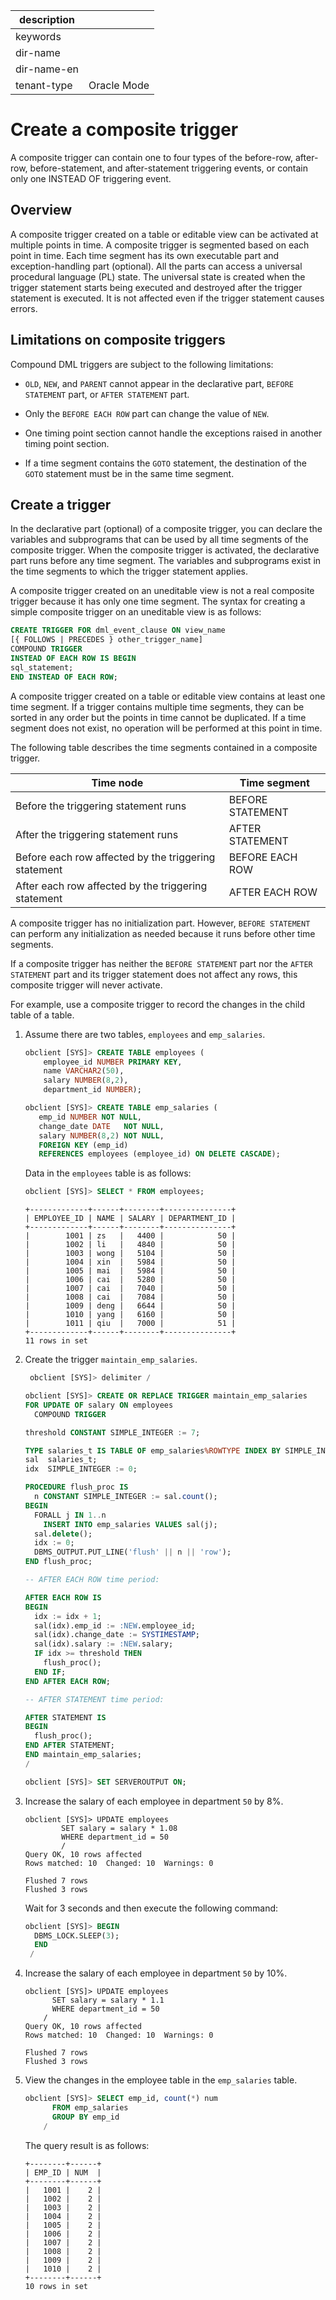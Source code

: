 |description||
|---|---|
|keywords||
|dir-name||
|dir-name-en||
|tenant-type|Oracle Mode|

# Create a composite trigger

A composite trigger can contain one to four types of the before-row, after-row, before-statement, and after-statement triggering events, or contain only one INSTEAD OF triggering event.

## Overview

A composite trigger created on a table or editable view can be activated at multiple points in time. A composite trigger is segmented based on each point in time. Each time segment has its own executable part and exception-handling part (optional). All the parts can access a universal procedural language (PL) state. The universal state is created when the trigger statement starts being executed and destroyed after the trigger statement is executed. It is not affected even if the trigger statement causes errors.

## Limitations on composite triggers

Compound DML triggers are subject to the following limitations:

* `OLD`, `NEW`, and `PARENT` cannot appear in the declarative part, `BEFORE STATEMENT` part, or `AFTER STATEMENT` part.

* Only the `BEFORE EACH ROW` part can change the value of `NEW`.

* One timing point section cannot handle the exceptions raised in another timing point section.

* If a time segment contains the `GOTO` statement, the destination of the `GOTO` statement must be in the same time segment.

## Create a trigger

In the declarative part (optional) of a composite trigger, you can declare the variables and subprograms that can be used by all time segments of the composite trigger. When the composite trigger is activated, the declarative part runs before any time segment. The variables and subprograms exist in the time segments to which the trigger statement applies.

A composite trigger created on an uneditable view is not a real composite trigger because it has only one time segment. The syntax for creating a simple composite trigger on an uneditable view is as follows:

```sql
CREATE TRIGGER FOR dml_event_clause ON view_name
[{ FOLLOWS | PRECEDES } other_trigger_name]
COMPOUND TRIGGER
INSTEAD OF EACH ROW IS BEGIN
sql_statement;
END INSTEAD OF EACH ROW;
```

A composite trigger created on a table or editable view contains at least one time segment. If a trigger contains multiple time segments, they can be sorted in any order but the points in time cannot be duplicated. If a time segment does not exist, no operation will be performed at this point in time.

The following table describes the time segments contained in a composite trigger.

| Time node | Time segment |
|------------------------|--------------------|
| Before the triggering statement runs | BEFORE STATEMENT |
| After the triggering statement runs | AFTER STATEMENT |
| Before each row affected by the triggering statement | BEFORE EACH ROW |
| After each row affected by the triggering statement | AFTER EACH ROW |

A composite trigger has no initialization part. However, `BEFORE STATEMENT` can perform any initialization as needed because it runs before other time segments.

If a composite trigger has neither the `BEFORE STATEMENT` part nor the `AFTER STATEMENT` part and its trigger statement does not affect any rows, this composite trigger will never activate.

For example, use a composite trigger to record the changes in the child table of a table.

1. Assume there are two tables, `employees` and `emp_salaries`.

   ```sql
   obclient [SYS]> CREATE TABLE employees ( 
       employee_id NUMBER PRIMARY KEY, 
       name VARCHAR2(50), 
       salary NUMBER(8,2),
       department_id NUMBER);
   ```

   ```sql
   obclient [SYS]> CREATE TABLE emp_salaries (
      emp_id NUMBER NOT NULL,
      change_date DATE   NOT NULL,
      salary NUMBER(8,2) NOT NULL,
      FOREIGN KEY (emp_id)
      REFERENCES employees (employee_id) ON DELETE CASCADE);
   ```

   Data in the `employees` table is as follows:

   ```sql
   obclient [SYS]> SELECT * FROM employees;
   ```

   ```shell
   +-------------+------+--------+---------------+
   | EMPLOYEE_ID | NAME | SALARY | DEPARTMENT_ID |
   +-------------+------+--------+---------------+
   |        1001 | zs   |   4400 |            50 |
   |        1002 | li   |   4840 |            50 |
   |        1003 | wong |   5104 |            50 |
   |        1004 | xin  |   5984 |            50 |
   |        1005 | mai  |   5984 |            50 |
   |        1006 | cai  |   5280 |            50 |
   |        1007 | cai  |   7040 |            50 |
   |        1008 | cai  |   7084 |            50 |
   |        1009 | deng |   6644 |            50 |
   |        1010 | yang |   6160 |            50 |
   |        1011 | qiu  |   7000 |            51 |
   +-------------+------+--------+---------------+
   11 rows in set
   ```

2. Create the trigger `maintain_emp_salaries`.

   ```sql
    obclient [SYS]> delimiter /
   ```
 
    ```sql 
    obclient [SYS]> CREATE OR REPLACE TRIGGER maintain_emp_salaries
    FOR UPDATE OF salary ON employees
      COMPOUND TRIGGER

    threshold CONSTANT SIMPLE_INTEGER := 7;

    TYPE salaries_t IS TABLE OF emp_salaries%ROWTYPE INDEX BY SIMPLE_INTEGER;
    sal  salaries_t;
    idx  SIMPLE_INTEGER := 0;

    PROCEDURE flush_proc IS
      n CONSTANT SIMPLE_INTEGER := sal.count();
    BEGIN
      FORALL j IN 1..n
        INSERT INTO emp_salaries VALUES sal(j);
      sal.delete();
      idx := 0;
      DBMS_OUTPUT.PUT_LINE('flush' || n || 'row');
    END flush_proc;

    -- AFTER EACH ROW time period:

    AFTER EACH ROW IS
    BEGIN
      idx := idx + 1;
      sal(idx).emp_id := :NEW.employee_id;
      sal(idx).change_date := SYSTIMESTAMP;
      sal(idx).salary := :NEW.salary;
      IF idx >= threshold THEN
        flush_proc();
      END IF;
    END AFTER EACH ROW;

    -- AFTER STATEMENT time period:

    AFTER STATEMENT IS
    BEGIN
      flush_proc();
    END AFTER STATEMENT;
    END maintain_emp_salaries;
    /
    ```
    
    ```sql
    obclient [SYS]> SET SERVEROUTPUT ON;
    ```

3. Increase the salary of each employee in department `50` by 8%.

    ```shell
    obclient [SYS]> UPDATE employees
            SET salary = salary * 1.08
            WHERE department_id = 50
            /
    Query OK, 10 rows affected 
    Rows matched: 10  Changed: 10  Warnings: 0

    Flushed 7 rows
    Flushed 3 rows
    ```

    Wait for 3 seconds and then execute the following command:

    ```sql
    obclient [SYS]> BEGIN
      DBMS_LOCK.SLEEP(3);
      END
     /
    ```

4. Increase the salary of each employee in department `50` by 10%.

    ```shell
    obclient [SYS]> UPDATE employees
          SET salary = salary * 1.1
          WHERE department_id = 50
        /
    Query OK, 10 rows affected 
    Rows matched: 10  Changed: 10  Warnings: 0

    Flushed 7 rows
    Flushed 3 rows
    ```

5. View the changes in the employee table in the `emp_salaries` table.

    ```sql
    obclient [SYS]> SELECT emp_id, count(*) num
          FROM emp_salaries
          GROUP BY emp_id
        /
    ```

    The query result is as follows:

    ```shell
    +--------+------+
    | EMP_ID | NUM  |
    +--------+------+
    |   1001 |    2 |
    |   1002 |    2 |
    |   1003 |    2 |
    |   1004 |    2 |
    |   1005 |    2 |
    |   1006 |    2 |
    |   1007 |    2 |
    |   1008 |    2 |
    |   1009 |    2 |
    |   1010 |    2 |
    +--------+------+
    10 rows in set
    ```